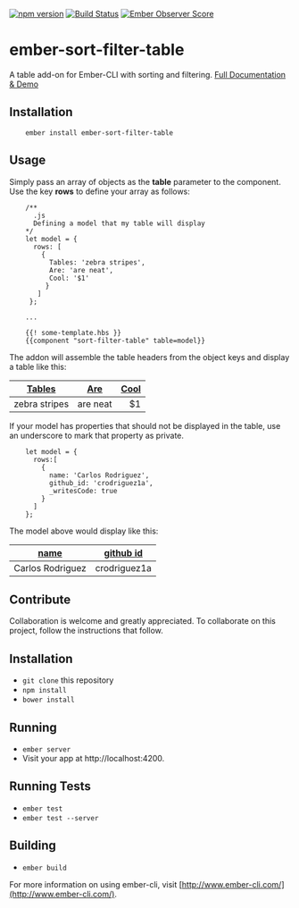[![npm version](https://badge.fury.io/js/ember-bulma.svg)](https://badge.fury.io/js/ember-bulma)
[![Build Status](https://travis-ci.org/open-tux/ember-bulma.svg?branch=master)](https://travis-ci.org/open-tux/ember-bulma)
[![Ember Observer Score](http://emberobserver.com/badges/ember-bulma.svg)](https://emberobserver.com/addons/ember-bulma)

# ember-sort-filter-table

A table add-on for Ember-CLI with sorting and filtering. [Full Documentation & Demo](http://demos.evolutionaryapps.com/EmberSortFilterTable/)

## Installation
		ember install ember-sort-filter-table

## Usage

Simply pass an array of objects as the **table** parameter to the component. Use the key **rows** to define your array as follows:

		/**
		  .js
		  Defining a model that my table will display
		*/
		let model = {
		  rows: [
		    {
		      Tables: 'zebra stripes',
		      Are: 'are neat',
		      Cool: '$1'
		     }
		   ]
		 };		 

		...

		{{! some-template.hbs }}
		{{component "sort-filter-table" table=model}}

The addon will assemble the table headers from the object keys and display a table like this:

| [Tables](#)        | [Are](#)           | [Cool](#) |
| ------------- |:-------------:| -----:|
| zebra stripes | are neat      |    $1 |

If your model has properties that should not be displayed in the table, use an underscore to mark that property as private.

		let model = {
		  rows:[
		    {
		      name: 'Carlos Rodriguez',
		      github_id: 'crodriguez1a',
		      _writesCode: true
		    }
		  ]
		};

The model above would display like this:

| [name](#)        | [github id](#)           |
| ------------- |:-------------:|
| Carlos Rodriguez | crodriguez1a      |

## Contribute
Collaboration is welcome and greatly appreciated. To collaborate on this project, follow the instructions that follow.

## Installation

* `git clone` this repository
* `npm install`
* `bower install`

## Running

* `ember server`
* Visit your app at http://localhost:4200.

## Running Tests

* `ember test`
* `ember test --server`

## Building

* `ember build`

For more information on using ember-cli, visit [http://www.ember-cli.com/](http://www.ember-cli.com/).
